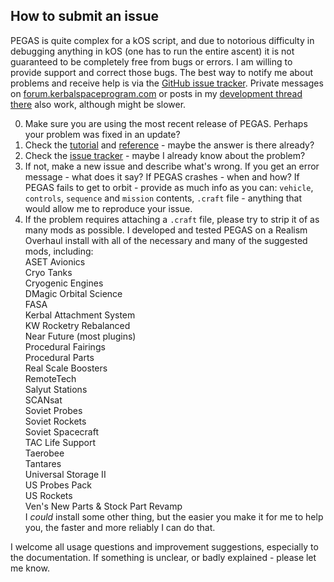 ## How to submit an issue

PEGAS is quite complex for a kOS script, and due to notorious difficulty in debugging anything in kOS (one has to run the entire ascent) it is not guaranteed to be completely free from bugs or errors.
I am willing to provide support and correct those bugs.
The best way to notify me about problems and receive help is via the [GitHub issue tracker](https://github.com/Noiredd/PEGAS/issues).
Private messages on [forum.kerbalspaceprogram.com](https://forum.kerbalspaceprogram.com) or posts in my [development thread there](https://forum.kerbalspaceprogram.com/index.php?/topic/142213-pegas-powered-explicit-guidance-ascent-system-devlog/) also work, although might be slower.

0. Make sure you are using the most recent release of PEGAS. Perhaps your problem was fixed in an update?
1. Check the [tutorial](tutorial.md) and [reference](reference.md) - maybe the answer is there already?
2. Check the [issue tracker](https://github.com/Noiredd/PEGAS/issues) - maybe I already know about the problem?
3. If not, make a new issue and describe what's wrong.
If you get an error message - what does it say?
If PEGAS crashes - when and how?
If PEGAS fails to get to orbit - provide as much info as you can: `vehicle`, `controls`, `sequence` and `mission` contents, `.craft` file - anything that would allow me to reproduce your issue.
4. If the problem requires attaching a `.craft` file, please try to strip it of as many mods as possible. I developed and tested PEGAS on a Realism Overhaul install with all of the necessary and many of the suggested mods, including:  
ASET Avionics  
Cryo Tanks  
Cryogenic Engines  
DMagic Orbital Science  
FASA  
Kerbal Attachment System  
KW Rocketry Rebalanced  
Near Future (most plugins)  
Procedural Fairings  
Procedural Parts  
Real Scale Boosters  
RemoteTech  
Salyut Stations  
SCANsat  
Soviet Probes  
Soviet Rockets  
Soviet Spacecraft  
TAC Life Support  
Taerobee  
Tantares  
Universal Storage II  
US Probes Pack  
US Rockets  
Ven's New Parts & Stock Part Revamp  
I *could* install some other thing, but the easier you make it for me to help you, the faster and more reliably I can do that.

I welcome all usage questions and improvement suggestions, especially to the documentation.
If something is unclear, or badly explained - please let me know.
